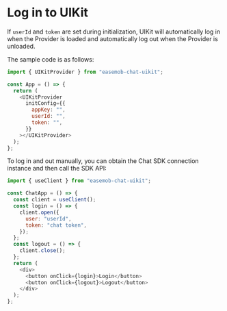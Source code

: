 # Log in to UIKit

If `userId` and `token` are set during initialization, UIKit will automatically log in when the Provider is loaded and automatically log out when the Provider is unloaded.

The sample code is as follows:

```javascript
import { UIKitProvider } from "easemob-chat-uikit";

const App = () => {
  return (
    <UIKitProvider
      initConfig={{
        appKey: "",
        userId: "",
        token: "",
      }}
    ></UIKitProvider>
  );
};
```

To log in and out manually, you can obtain the Chat SDK connection instance and then call the SDK API:

```javascript
import { useClient } from "easemob-chat-uikit";

const ChatApp = () => {
  const client = useClient();
  const login = () => {
    client.open({
      user: "userId",
      token: "chat token",
    });
  };
  const logout = () => {
    client.close();
  };
  return (
    <div>
      <button onClick={login}>Login</button>
      <button onClick={logout}>Logout</button>
    </div>
  );
};
```